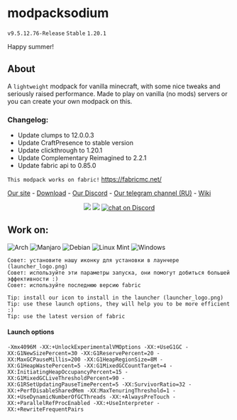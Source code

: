 # modpacksodium
```v9.5.12.76-Release```
```Stable``` ```1.20.1```

Happy summer!

## About
A ```lightweight``` modpack for vanilla minecraft, with some nice tweaks and seriously raised performance. Made to play on vanilla (no mods) servers or you can create your own modpack on this.

### Changelog:
- Update clumps to 12.0.0.3
- Update CraftPresence to stable version
- Update clickthrough to 1.20.1
- Update Complementary Reimagined to 2.2.1
- Update fabric api to 0.85.0

```This modpack works on fabric!```
https://fabricmc.net/

[Site]: https://wlorigin.cf/
[Download]: https://wlorigin.cf/downloadmodpack.html
[Discord]: https://discord.gg/UBaauaN
[Telegram]: https://t.me/wlorigin
[Wiki]: https://wiki.wlorigin.cf

[Our site][Site] - [Download][Download] - [Our Discord][Discord] - [Our telegram channel (RU)][Telegram] - [Wiki][Wiki]

<p align="center">
    <a href="https://github.com/badges/shields/graphs/contributors" alt="Contributors">
        <img src="https://img.shields.io/github/contributors/WasteLand-Dev/modpacksodium" /></a>
    <a href="https://github.com/badges/shields/pulse" alt="Activity">
        <img src="https://img.shields.io/github/commit-activity/m/WasteLand-Dev/modpacksodium" /></a>
    <a href="https://discord.gg/UBaauaN">
        <img src="https://img.shields.io/discord/716326875613364277?logo=discord"
            alt="chat on Discord"></a>
</p>

## Work on:
![Arch](https://img.shields.io/badge/Arch%20Linux-1793D1?logo=arch-linux&logoColor=fff&style=for-the-badge)
![Manjaro](https://img.shields.io/badge/Manjaro-35BF5C?style=for-the-badge&logo=Manjaro&logoColor=white)
![Debian](https://img.shields.io/badge/Debian-D70A53?style=for-the-badge&logo=debian&logoColor=white)
![Linux Mint](https://img.shields.io/badge/Linux%20Mint-87CF3E?style=for-the-badge&logo=Linux%20Mint&logoColor=white)
![Windows](https://img.shields.io/badge/Windows-0078D6?style=for-the-badge&logo=windows&logoColor=white)

```
Совет: установите нашу иконку для установки в лаунчере (launcher_logo.png)
Совет: используйте эти параметры запуска, они помогут добиться большей эффективности :)
Совет: используйте последнюю версию fabric
```
```
Tip: install our icon to install in the launcher (launcher_logo.png)
Tip: use these launch options, they will help you to be more efficient :)
Tip: use the latest version of fabric
```

#### Launch options
```
-Xmx4096M -XX:+UnlockExperimentalVMOptions -XX:+UseG1GC -XX:G1NewSizePercent=30 -XX:G1ReservePercent=20 -XX:MaxGCPauseMillis=200 -XX:G1HeapRegionSize=8M -XX:G1HeapWastePercent=5 -XX:G1MixedGCCountTarget=4 -XX:InitiatingHeapOccupancyPercent=15 -XX:G1MixedGCLiveThresholdPercent=90 -XX:G1RSetUpdatingPauseTimePercent=5 -XX:SurvivorRatio=32 -XX:+PerfDisableSharedMem -XX:MaxTenuringThreshold=1 -XX:+UseDynamicNumberOfGCThreads -XX:+AlwaysPreTouch -XX:+ParallelRefProcEnabled -XX:+UseInterpreter -XX:+RewriteFrequentPairs
```

